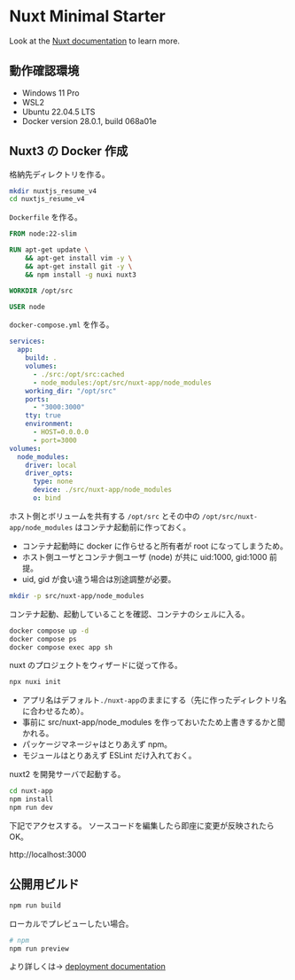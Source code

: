 # Nuxt Minimal Starter

Look at the [Nuxt documentation](https://nuxt.com/docs/getting-started/introduction) to learn more.

## 動作確認環境

- Windows 11 Pro
- WSL2
- Ubuntu 22.04.5 LTS
- Docker version 28.0.1, build 068a01e

## Nuxt3 の Docker 作成

格納先ディレクトリを作る。

```bash
mkdir nuxtjs_resume_v4
cd nuxtjs_resume_v4
```

`Dockerfile` を作る。

```dockerfile
FROM node:22-slim

RUN apt-get update \
    && apt-get install vim -y \
    && apt-get install git -y \
    && npm install -g nuxi nuxt3

WORKDIR /opt/src

USER node
```

`docker-compose.yml` を作る。

```yaml
services:
  app:
    build: .
    volumes:
      - ./src:/opt/src:cached
      - node_modules:/opt/src/nuxt-app/node_modules
    working_dir: "/opt/src"
    ports:
      - "3000:3000"
    tty: true
    environment:
      - HOST=0.0.0.0
      - port=3000
volumes:
  node_modules:
    driver: local
    driver_opts:
      type: none
      device: ./src/nuxt-app/node_modules
      o: bind
```

ホスト側とボリュームを共有する `/opt/src` とその中の `/opt/src/nuxt-app/node_modules` はコンテナ起動前に作っておく。
- コンテナ起動時に docker に作らせると所有者が root になってしまうため。
- ホスト側ユーザとコンテナ側ユーザ (node) が共に uid:1000, gid:1000 前提。
- uid, gid が食い違う場合は別途調整が必要。

```bash
mkdir -p src/nuxt-app/node_modules
```

コンテナ起動、起動していることを確認、コンテナのシェルに入る。

```bash
docker compose up -d
docker compose ps
docker compose exec app sh
```

nuxt のプロジェクトをウィザードに従って作る。

```bash
npx nuxi init
```

- アプリ名はデフォルト`./nuxt-app`のままにする（先に作ったディレクトリ名に合わせるため）。
- 事前に src/nuxt-app/node_modules を作っておいたため上書きするかと聞かれる。
- パッケージマネージャはとりあえず npm。 
- モジュールはとりあえず ESLint だけ入れておく。

nuxt2 を開発サーバで起動する。

```bash
cd nuxt-app
npm install
npm run dev
```

下記でアクセスする。
ソースコードを編集したら即座に変更が反映されたら OK。

http://localhost:3000


## 公開用ビルド

```bash
npm run build
```

ローカルでプレビューしたい場合。


```bash
# npm
npm run preview
```

より詳しくは→ [deployment documentation](https://nuxt.com/docs/getting-started/deployment)

